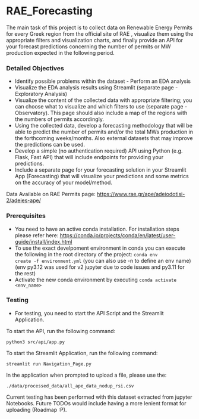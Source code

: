 # RAE_Forecasting
The main task of this project is to collect data on Renewable Energy Permits for every Greek region from the official site of RAE , visualize them using the appropriate filters and visualization charts, and finally provide an API for your forecast predictions concerning the number of permits or MW production expected in the following period.


### Detailed Objectives

- Identify possible problems within the dataset - Perform an EDA analysis
- Visualize the EDA analysis results using Streamlit (separate page - Exploratory
Analysis)
- Visualize the content of the collected data with appropriate filtering; you can choose
what to visualize and which filters to use (separate page - Observatory). This page
should also include a map of the regions with the numbers of permits accordingly.
- Using the collected data, develop a forecasting methodology that will be able to
predict the number of permits and/or the total MWs production in the forthcoming
weeks/months. Also external datasets that may improve the predictions can be used.
- Develop a simple (no authentication required) API using Python (e.g. Flask, Fast
API) that will include endpoints for providing your predictions.
- Include a separate page for your forecasting solution in your Streamlit App
(Forecasting) that will visualize your predictions and some metrics on the accuracy of
your model/method.

Data Available on RAE Permits page: https://www.rae.gr/ape/adeiodotisi-2/adeies-ape/

### Prerequisites
- You need to have an active conda installation. For installation steps please refer here: https://conda.io/projects/conda/en/latest/user-guide/install/index.html 
- To use the exact develpoment environment in conda you can execute the following in the root directory of the project: <code>conda env create -f environment.yml</code> (you can also use -n <name> to define an env name) (env py3.12 was used for v2 jupyter due to code issues and py3.11 for the rest)
- Activate the new conda environment by executing <code>conda activate <env_name></code>

### Testing

- For testing, you need to start the API Script and the Streamlit Application. 

To start the API, run the following command:

```shell
python3 src/api/app.py
```

To start the Streamlit Application, run the following command:

```shell
streamlit run Navigation_Page.py
```

In the application when prompted to upload a file, please use the: 

```shell
./data/processed_data/all_ape_data_nodup_rsi.csv
```

Current testing has been performed with this dataset extracted from jupyter Notebooks. Future TODOs would include having a more lenient format for uploading (Roadmap :P). 